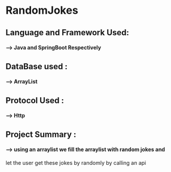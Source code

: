 # RandomJokes
## Language and Framework Used:
#### --> Java and SpringBoot Respectively

## DataBase used :
#### --> ArrayList
 
 ## Protocol Used :
  #### --> Http
  
 ## Project Summary :
 #### --> using an arraylist we fill the arraylist with random jokes and 
 let the user get these jokes by randomly by calling an api 

